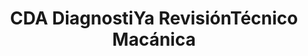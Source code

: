 ---
title: "CDA DiagnostiYa RevisiónTécnico Macánica"
url: /bogota-d-c/cda-diagnostiya-revisiontecnico-macanica/
shop: reparación de automóviles
---